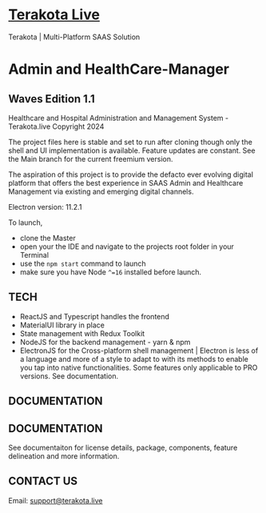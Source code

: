 # [Terakota Live](https://www.terakota.live)
Terakota | Multi-Platform SAAS Solution

# Admin and HealthCare-Manager  
## Waves Edition 1.1
Healthcare and Hospital Administration and Management System - Terakota.live Copyright 2024

The project files here is stable and set to run after cloning though only the shell and UI implementation is available.
Feature updates are constant. See the Main branch for the current freemium version.  

The aspiration of this project is to provide the defacto ever evolving digital platform that offers the best experience in SAAS Admin and Healthcare Management via existing and emerging digital channels.

Electron version: 11.2.1

To launch, 
- clone the Master
- open your the IDE and navigate to the projects root folder in your Terminal
- use the `npm start` command to launch
- make sure you have Node `^=16` installed before launch.

<!--- Freemium is open sourced and healthcare enthusiast developers can email support@terakota.live with the subject
'Becoming a Contributor' and your introduction, profile, portfolio, github e.t.c.  --->
## TECH
- ReactJS and Typescript handles the frontend 
- MaterialUI library in place  
- State management with Redux Toolkit 
- NodeJS for the backend management - yarn & npm
- ElectronJS for the Cross-platform shell management | Electron is less of a language and more of a style to adapt to with its methods to enable you tap into native functionalities. 
Some features only applicable to PRO versions. See documentation. 

## DOCUMENTATION

## DOCUMENTATION
See documentaiton for license details, package, components, feature delineation and more information.
<!--- Official contribution will elicit an invitation to any of our managed channels. To see user stories, current issues  potential Flutter|PWA| for mobile implentation and the roadmap, e.t.c. see documentation --->

## CONTACT US
Email: [support@terakota.live](mailto:support@terakota.live?subject=Test)

<!--- This project belongs to Terakota.live Inc., a SPV tool owned by Intacata.org. A force for creation. Good intent is welcome. Unlawful adaptation, modification or piration is forbidden. --->
<!--- This is currently under the custody and curation of Gabriel Onike. Custodian | Gatekeeper Privileges --->

